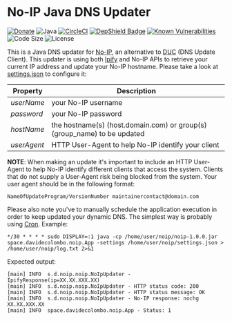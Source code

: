 # No-IP Java DNS Updater
[![Donate](https://img.shields.io/badge/PayPal-00457C?style=flat&logo=paypal&logoColor=white)](https://www.paypal.com/cgi-bin/webscr?cmd=_donations&business=T9USZAMJHNBBC&lc=IT&item_name=No-IP%20Java%20DNS%20Updater&currency_code=EUR&bn=PP%2dDonationsBF%3abtn_donate_SM%2egif%3aNonHosted)
![Java](https://img.shields.io/badge/Java-ED8B00?style=flat&logo=java&logoColor=white)
[![CircleCI](https://circleci.com/gh/davidecolombo/noip/tree/master.svg?style=shield)](https://circleci.com/gh/davidecolombo/noip/tree/master)
[![DepShield Badge](https://depshield.sonatype.org/badges/davidecolombo/noip/depshield.svg)](https://depshield.github.io)
[![Known Vulnerabilities](https://snyk.io//test/github/davidecolombo/noip/badge.svg?targetFile=pom.xml)](https://snyk.io//test/github/davidecolombo/noip?targetFile=pom.xml)
![Code Size](https://img.shields.io/github/languages/code-size/davidecolombo/noip)
![License](https://img.shields.io/github/license/davidecolombo/noip)

This is a Java DNS updater for [No-IP](https://www.noip.com/), an alternative to [DUC](https://www.noip.com/download) (DNS Update Client). This updater is using both [Ipify](https://www.ipify.org/) and No-IP APIs to retrieve your current IP address and update your No-IP hostname. Please take a look at [settings.json](src/test/resources/settings.json) to configure it:

| Property | Description |
| --- | --- |
| _userName_ | your No-IP username |
| _password_ | your No-IP password |
| _hostName_ | the hostname(s) (host.domain.com) or group(s) (group_name) to be updated |
| _userAgent_ | HTTP User-Agent to help No-IP identify your client |

__NOTE__: When making an update it's important to include an HTTP User-Agent to help No-IP identify different clients that access the system. Clients that do not supply a User-Agent risk being blocked from the system.
Your user agent should be in the following format:
```
NameOfUpdateProgram/VersionNumber maintainercontact@domain.com
```
Please also note you've to manually schedule the application execution in order to keep updated your dynamic DNS. The simplest way is probably using [Cron](https://en.wikipedia.org/wiki/Cron). Example:

```
*/30 * * * * sudo DISPLAY=:1 java -cp /home/user/noip/noip-1.0.0.jar space.davidecolombo.noip.App -settings /home/user/noip/settings.json > /home/user/noip/log.txt 2>&1
```

Expected output:
```
[main] INFO  s.d.noip.noip.NoIpUpdater - IpifyResponse(ip=XX.XX.XXX.XX)
[main] INFO  s.d.noip.noip.NoIpUpdater - HTTP status code: 200
[main] INFO  s.d.noip.noip.NoIpUpdater - HTTP status message: OK
[main] INFO  s.d.noip.noip.NoIpUpdater - No-IP response: nochg XX.XX.XXX.XX
[main] INFO  space.davidecolombo.noip.App - Status: 1
```

